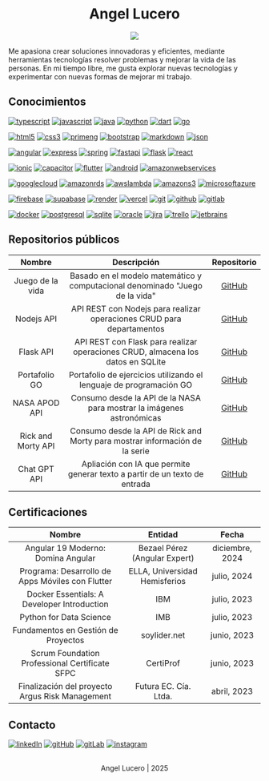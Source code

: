 <p align="center">
  <h1 align="center">Angel Lucero</h1>
</p>

<p align="center">
  <img src="https://readme-typing-svg.demolab.com?font=BlinkMacSystemFont&weight=200&size=14&duration=4000&pause=1500&color=1B77F0&center=true&vCenter=true&width=244&height=24&lines=Desarrollador+de+software">
</p>

Me apasiona crear soluciones innovadoras y eficientes, mediante herramientas tecnologías resolver problemas y mejorar la vida de las personas. 
En mi tiempo libre, me gusta explorar nuevas tecnologías y experimentar con nuevas formas de mejorar mi trabajo.


## Conocimientos

[![typescript](https://img.shields.io/badge/typescript-black?style=for-the-badge&logo=typescript&logoColor=white&labelColor=3178C6)]()
[![javascript](https://img.shields.io/badge/javascript-black?style=for-the-badge&logo=javascript&logoColor=white&labelColor=F7DF1E)]()
[![java](https://img.shields.io/badge/java-black?style=for-the-badge&logo=java&logoColor=white&labelColor=9E1841)]()
[![python](https://img.shields.io/badge/python-black?style=for-the-badge&logo=python&logoColor=white&labelColor=3776AB)]()
[![dart](https://img.shields.io/badge/dart-black?style=for-the-badge&logo=dart&logoColor=white&labelColor=0175C2)]()
[![go](https://img.shields.io/badge/go-black?style=for-the-badge&logo=go&logoColor=white&labelColor=00ADD8)]()

[![html5](https://img.shields.io/badge/html_5-black?style=for-the-badge&logo=html5&logoColor=white&labelColor=E34F26)]()
[![css3](https://img.shields.io/badge/css_3-black?style=for-the-badge&logo=css3&logoColor=white&labelColor=1572B6)]()
[![primeng](https://img.shields.io/badge/primeng-black?style=for-the-badge&logo=primeng&logoColor=white&labelColor=DD0031)]()
[![bootstrap](https://img.shields.io/badge/bootstrap-black?style=for-the-badge&logo=bootstrap&logoColor=white&labelColor=7952B3)]()
[![markdown](https://img.shields.io/badge/markdown-black?style=for-the-badge&logo=markdown&logoColor=white&labelColor=000000)]()
[![json](https://img.shields.io/badge/json-black?style=for-the-badge&logo=json&logoColor=white&labelColor=000000)]()

[![angular](https://img.shields.io/badge/angular-black?style=for-the-badge&logo=angular&logoColor=white&labelColor=ED135F)]()
[![express](https://img.shields.io/badge/express-black?style=for-the-badge&logo=express&logoColor=white&labelColor=3E4348)]()
[![spring](https://img.shields.io/badge/spring-black?style=for-the-badge&logo=spring&logoColor=white&labelColor=6DB33F)]()
[![fastapi](https://img.shields.io/badge/fast_api-black?style=for-the-badge&logo=fastapi&logoColor=white&labelColor=009688)]()
[![flask](https://img.shields.io/badge/flask-black?style=for-the-badge&logo=flask&logoColor=white&labelColor=000000)]()
[![react](https://img.shields.io/badge/react-black?style=for-the-badge&logo=react&logoColor=white&labelColor=61DAFB)]()

[![ionic](https://img.shields.io/badge/ionic-black?style=for-the-badge&logo=ionic&logoColor=white&labelColor=3880FF)]()
[![capacitor](https://img.shields.io/badge/capacitor-black?style=for-the-badge&logo=capacitor&logoColor=white&labelColor=119EFF)]()
[![flutter](https://img.shields.io/badge/flutter-black?style=for-the-badge&logo=flutter&logoColor=white&labelColor=02569B)]()
[![android](https://img.shields.io/badge/android-black?style=for-the-badge&logo=android&logoColor=white&labelColor=34A853)]()
[![amazonwebservices](https://img.shields.io/badge/amazon_web_services-black?style=for-the-badge&logo=amazonwebservices&logoColor=white&labelColor=232F3E)]()

[![googlecloud](https://img.shields.io/badge/google_cloud-black?style=for-the-badge&logo=googlecloud&logoColor=white&labelColor=4285F4)]()
[![amazonrds](https://img.shields.io/badge/amazon_rds-black?style=for-the-badge&logo=amazonrds&logoColor=white&labelColor=527FFFF)]()
[![awslambda](https://img.shields.io/badge/awslambda-black?style=for-the-badge&logo=awslambda&logoColor=white&labelColor=FF9900)]()
[![amazons3](https://img.shields.io/badge/amazon_s3-black?style=for-the-badge&logo=amazons3&logoColor=white&labelColor=569A31)]()
[![microsoftazure](https://img.shields.io/badge/microsoft_azure-black?style=for-the-badge&logo=microsoftazure&logoColor=white&labelColor=3FA9F5)]()

[![firebase](https://img.shields.io/badge/firebase-black?style=for-the-badge&logo=firebase&logoColor=white&labelColor=FFCA28)]()
[![supabase](https://img.shields.io/badge/supabase-black?style=for-the-badge&logo=supabase&logoColor=white&labelColor=3FCF8E)]()
[![render](https://img.shields.io/badge/render-black?style=for-the-badge&logo=render&logoColor=white&labelColor=000000)]()
[![vercel](https://img.shields.io/badge/vercel-black?style=for-the-badge&logo=vercel&logoColor=white&labelColor=000000)]()
[![git](https://img.shields.io/badge/git-black?style=for-the-badge&logo=git&logoColor=white&labelColor=F05032)]()
[![github](https://img.shields.io/badge/github-black?style=for-the-badge&logo=github&logoColor=white&labelColor=181717)]()
[![gitlab](https://img.shields.io/badge/gitlab-black?style=for-the-badge&logo=gitlab&logoColor=white&labelColor=FC6D26)]()

[![docker](https://img.shields.io/badge/docker-black?style=for-the-badge&logo=docker&logoColor=white&labelColor=001E59)]()
[![postgresql](https://img.shields.io/badge/postgresql-black?style=for-the-badge&logo=postgresql&logoColor=white&labelColor=4169E1)]()
[![sqlite](https://img.shields.io/badge/sqlite-black?style=for-the-badge&logo=sqlite&logoColor=white&labelColor=003B57)]()
[![oracle](https://img.shields.io/badge/oracle-black?style=for-the-badge&logo=oracle&logoColor=white&labelColor=F80000)]()
[![jira](https://img.shields.io/badge/jira-black?style=for-the-badge&logo=jira&logoColor=white&labelColor=0052CC)]()
[![trello](https://img.shields.io/badge/trello-black?style=for-the-badge&logo=trello&logoColor=white&labelColor=0052CC)]()
[![jetbrains](https://img.shields.io/badge/jetbrains-black?style=for-the-badge&logo=jetbrains&logoColor=white&labelColor=000000)]()


## Repositorios públicos

| Nombre             | Descripción                                                                     | Repositorio                                                   |
| :----------------: | :-----------------------------------------------------------------------------: | :-----------------------------------------------------------: |
| Juego de la vida   | Basado en el modelo matemático y computacional denominado "Juego de la vida"    | [GitHub](https://github.com/angelluce/game-of-life)           |
| Nodejs API         | API REST con Nodejs para realizar operaciones CRUD para departamentos           | [GitHub](https://github.com/angelluce/customers-api)          |
| Flask API          | API REST con Flask para realizar operaciones CRUD, almacena los datos en SQLite | [GitHub](https://github.com/angelluce/posts-api)              |
| Portafolio GO      | Portafolio de ejercicios utilizando el lenguaje de programación GO              | [GitHub](https://github.com/angelluce/portafolio_go)
| NASA APOD API      | Consumo desde la API de la NASA para mostrar la imágenes astronómicas           | [GitHub](https://github.com/angelluce/nasa)                   |
| Rick and Morty API | Consumo desde la API de Rick and Morty para mostrar información de la serie     | [GitHub](https://github.com/angelluce/rick-and-morty)         |
| Chat GPT API       | Apliación con IA que permite generar texto a partir de un texto de entrada      | [GitHub](https://github.com/angelluce/chatgpt-api)            |


## Certificaciones

| Nombre                                           | Entidad                       | Fecha           |
| :----------------------------------------------: | :---------------------------: | :-------------: |
| Angular 19 Moderno: Domina Angular               | Bezael Pérez (Angular Expert) | diciembre, 2024 |
| Programa: Desarrollo de Apps Móviles con Flutter | ELLA, Universidad Hemisferios | julio, 2024     | 
| Docker Essentials: A Developer Introduction      | IBM                           | julio, 2023     | 
| Python for Data Science                          | IMB                           | julio, 2023     |
| Fundamentos en Gestión de Proyectos              | soylider.net                  | junio, 2023     |
| Scrum Foundation Professional Certificate SFPC   | CertiProf                     | junio, 2023     |
| Finalización del proyecto Argus Risk Management  | Futura EC. Cía. Ltda.         | abril, 2023     |


## Contacto

[![linkedIn](https://img.shields.io/badge/linkedin-black?style=for-the-badge&logo=linkedin&logoColor=white&labelColor=0A66C2)](https://www.linkedin.com/in/angellucero/)
[![gitHub](https://img.shields.io/badge/github-black?style=for-the-badge&logo=github&logoColor=white&labelColor=363636)](https://github.com/angelluce)
[![gitLab](https://img.shields.io/badge/gitlab-black?style=for-the-badge&logo=gitlab&logoColor=white&labelColor=FC6D26)](https://gitlab.com/angellucero)
[![instagram](https://img.shields.io/badge/instagram-black?style=for-the-badge&logo=instagram&logoColor=white&labelColor=E4405F)](https://www.instagram.com/angellucero.dev/)


</br>

<div align="center">Angel Lucero | 2025</div>
